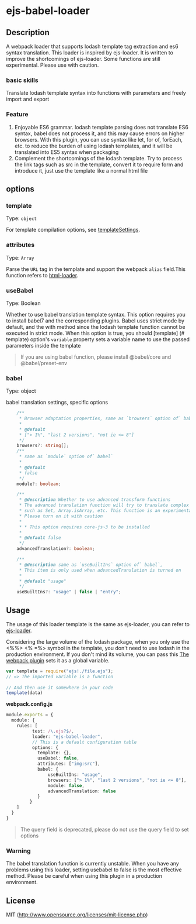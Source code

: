 # ejs-babel-loader

## Description

A webpack loader that supports lodash template tag extraction and es6 syntax translation. This loader is inspired by ejs-loader. It is written to improve the shortcomings of ejs-loader. Some functions are still experimental. Please use with caution.

### basic skills

Translate lodash template syntax into functions with parameters and freely import and export

### Feature

1. Enjoyable ES6 grammar. lodash template parsing does not translate ES6 syntax, babel does not process it, and this may cause errors on higher browsers. With this plugin, you can use syntax like let, for of, forEach, etc. to reduce the burden of using lodash templates, and it will be translated into ES5 syntax when packaging
2. Complement the shortcomings of the lodash template. Try to process the link tags such as src in the template, convert it to require form and introduce it, just use the template like a normal html file

## options

### template

Type: `object`

For template compilation options, see [templateSettings](https://lodash.com/docs/4.17.15#templateSettings).

### attributes

Type: `Array`

Parse the `URL` tag in the template and support the webpack `alias` field.This function refers to [html-loader](https://www.npmjs.com/package/html-loader).

### useBabel

Type: Boolean

Whether to use babel translation template syntax. This option requires you to install babel7 and the corresponding plugins. Babel uses strict mode by default, and the with method since the lodash template function cannot be executed in strict mode. When this option is true, you should [template] (# template) option's `variable` property sets a variable name to use the passed parameters inside the template

> If you are using babel function, please install @babel/core and @babel/preset-env

### babel

Type: object

babel translation settings, specific options

```typescript
    /**
     * Browser adaptation properties, same as `browsers` option of` babel`
     *
     * @default
     * ["> 1%", "last 2 versions", "not ie <= 8"]
     */
    browsers?: string[];
    /**
     * same as `module` option of` babel`
     *
     * @default
     * false
     */
    module?: boolean;

    /**
     * @description Whether to use advanced transform functions
     * The advanced translation function will try to translate complex ES6 syntax,
     * such as Set, Array.isArray, etc. This function is an experimental    function.
     * Please turn on it with caution
     *
     * * This option requires core-js~3 to be installed
     *
     * @default false
     */
    advancedTranslation?: boolean;

    /**
     * @description same as `useBuiltIns` option of` babel`,
     * This item is only used when advancedTranslation is turned on
     *
     * @default "usage"
     */
    useBuiltIns?: "usage" | false | "entry";

```

## Usage

The usage of this loader template is the same as ejs-loader, you can refer to [ejs-loader](https://www.npmjs.com/package/ejs-loader).

Considering the large volume of the lodash package, when you only use the <%%> <% =%> symbol in the template, you don't need to use lodash in the production environment. If you don't mind its volume, you can pass this [The webpack plugin](https://github.com/webpack/docs/wiki/list-of-plugins#provideplugin) sets it as a global variable.

```js
var template = require("ejs!./file.ejs");
// => The imported variable is a function
 
// And then use it somewhere in your code
template(data)
```



**webpack.config.js**

```typescript
module.exports = {
  module: {
    rules: [
          test: /\.ejs?$/,
    	  loader: "ejs-babel-loader",
          // This is a default configuration table
    	  options: {
          	template: {},
        	useBabel: false,
        	attributes: ["img:src"],
        	babel: {
            	useBuiltIns: "usage",
            	browsers: ["> 1%", "last 2 versions", "not ie <= 8"],
            	module: false,
            	advancedTranslation: false
        	}
    	 }
    ]
  }
}
```

> The query field is deprecated, please do not use the query field to set options

### Warning

The babel translation function is currently unstable. When you have any problems using this loader, setting usebabel to false is the most effective method. Please be careful when using this plugin in a production environment.

## License

MIT (http://www.opensource.org/licenses/mit-license.php)